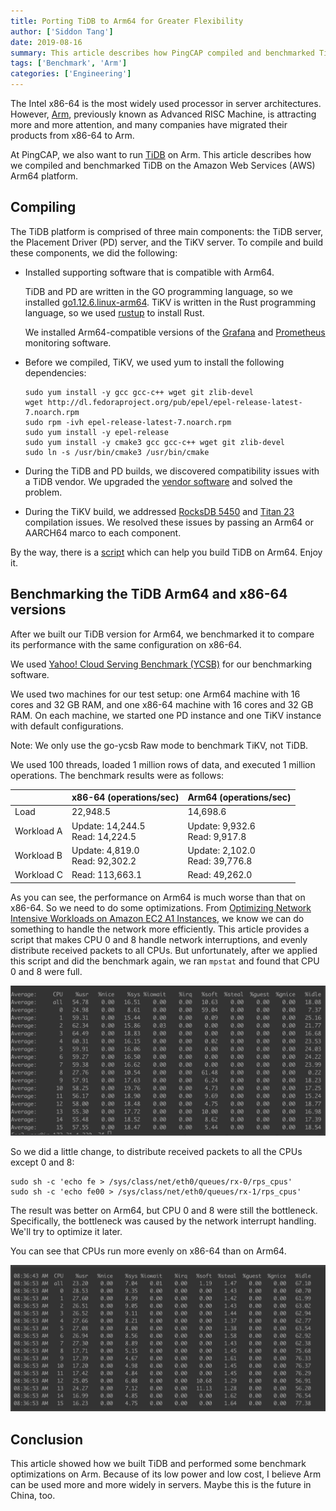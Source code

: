 ```yaml
---
title: Porting TiDB to Arm64 for Greater Flexibility
author: ['Siddon Tang']
date: 2019-08-16
summary: This article describes how PingCAP compiled and benchmarked TiDB on the Amazon Web Services (AWS) Arm64 platform.
tags: ['Benchmark', 'Arm']
categories: ['Engineering']
---
```


The Intel x86-64 is the most widely used processor in server architectures. However, [Arm](https://en.wikipedia.org/wiki/Arm_architecture), previously known as Advanced RISC Machine, is attracting more and more attention, and many companies have migrated their products from x86-64 to Arm.

At PingCAP, we also want to run [TiDB](https://en.wikipedia.org/wiki/TiDB) on Arm. This article describes how we compiled and benchmarked TiDB on the Amazon Web Services (AWS) Arm64 platform.

## Compiling

The TiDB platform is comprised of three main components: the TiDB server, the Placement Driver (PD) server, and the TiKV server. To compile and build these components, we did the following:

* Installed supporting software that is compatible with Arm64.

    TiDB and PD are written in the GO programming language, so we installed [go1.12.6.linux-arm64](https://dl.google.com/go/go1.12.6.linux-arm64.tar.gz). TiKV is written in the Rust programming language, so we used [rustup](https://rustup.rs/) to install Rust.

    We installed Arm64-compatible versions of the [Grafana](https://grafana.com/grafana/download?platform=arm) and [Prometheus](https://prometheus.io/download/) monitoring software.

* Before we compiled, TiKV, we used yum to install the following dependencies:

    ```
    sudo yum install -y gcc gcc-c++ wget git zlib-devel
    wget http://dl.fedoraproject.org/pub/epel/epel-release-latest-7.noarch.rpm
    sudo rpm -ivh epel-release-latest-7.noarch.rpm
    sudo yum install -y epel-release
    sudo yum install -y cmake3 gcc gcc-c++ wget git zlib-devel
    sudo ln -s /usr/bin/cmake3 /usr/bin/cmake
    ```

* During the TiDB and PD builds, we discovered compatibility issues with a TiDB vendor. We upgraded the [vendor software](https://github.com/pingcap/tidb/pull/10805) and solved the problem.

* During the TiKV build, we addressed [RocksDB 5450](https://github.com/facebook/rocksdb/pull/5450) and [Titan 23](https://github.com/pingcap/titan/pull/23) compilation issues. We resolved these issues by passing an Arm64 or AARCH64 marco to each component.

By the way, there is a [script](https://gist.github.com/siddontang/3a35473437bc47ebf27e541ba7d41141#file-build_on_arm-sh) which can help you build TiDB on Arm64. Enjoy it.

## Benchmarking the TiDB Arm64 and x86-64 versions

After we built our TiDB version for Arm64, we benchmarked it to compare its performance with the same configuration on x86-64.

We used [Yahoo! Cloud Serving Benchmark (YCSB)](https://github.com/pingcap/go-ycsb) for our benchmarking software.

We used two machines for our test setup: one Arm64 machine with 16 cores and 32 GB RAM, and one x86-64 machine with 16 cores and 32 GB RAM. On each machine, we started one PD instance and one TiKV instance with default configurations.

Note: We only use the go-ycsb Raw mode to benchmark TiKV, not TiDB.

We used 100 threads, loaded 1 million rows of data, and executed 1 million operations. The benchmark results were as follows:

|       | x86-64 (operations/sec) | Arm64 (operations/sec) |
| :---- | :---- | :---- |
| Load | 22,948.5 | 14,698.6 |
| Workload A | Update: 14,244.5<br/>Read: 14,224.5 | Update: 9,932.6<br/>Read: 9,917.8 |
| Workload B | Update: 4,819.0<br/>Read: 92,302.2 | Update: 2,102.0<br/>Read: 39,776.8 |
| Workload C | Read: 113,663.1 | Read: 49,262.0 |

As you can see, the performance on Arm64 is much worse than that on x86-64. So we need to do some optimizations. From [Optimizing Network Intensive Workloads on Amazon EC2 A1 Instances](https://aws.amazon.com/cn/blogs/compute/optimizing-network-intensive-workloads-on-amazon-ec2-a1-instances/), we know we can do something to handle the network more efficiently. This article provides a script that makes CPU 0 and 8 handle network interruptions, and evenly distribute received packets to all CPUs. But unfortunately, after we applied this script and did the benchmark again, we ran `mpstat` and found that CPU 0 and 8 were full.

![Porting TiDB to Arm64 for greater flexibility](media/porting-tidb-to-arm64-for-greater-flexibility.png)

So we did a little change, to distribute received packets to all the CPUs except 0 and 8:

```
sudo sh -c 'echo fe > /sys/class/net/eth0/queues/rx-0/rps_cpus'
sudo sh -c 'echo fe00 > /sys/class/net/eth0/queues/rx-1/rps_cpus'
```

The result was better on Arm64, but CPU 0 and 8 were still the bottleneck. Specifically, the bottleneck was caused by the network interrupt handling. We'll try to optimize it later.

You can see that CPUs run more evenly on x86-64 than on Arm64.

![CPUs run more evenly on x86-64 than on Arm64](media/cpus-run-more-evenly-on-x86-64-than-on-arm64.png)

## Conclusion

This article showed how we built TiDB and performed some benchmark optimizations on Arm. Because of its low power and low cost, I believe Arm can be used more and more widely in servers. Maybe this is the future in China, too.
